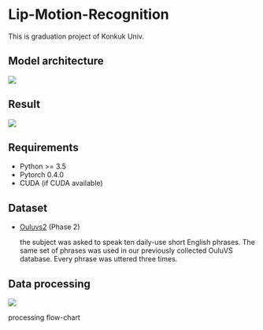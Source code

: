 # Lip-Motion-Recognition
This is graduation project of Konkuk Univ.


## Model architecture
<img src='#'>

## Result
<img src='#'>

## Requirements

* Python >= 3.5
* Pytorch 0.4.0
* CUDA (if CUDA available)

## Dataset
* [Ouluvs2](http://www.ee.oulu.fi/research/imag/OuluVS2/) (Phase 2)

  the subject was asked to speak ten daily-use short English phrases. The same set of phrases was used in our previously collected OuluVS database. Every phrase was uttered three times.
  
## Data processing
<img src='#'>

processing flow-chart


